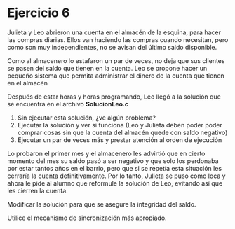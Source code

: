 # Ejercicio 6

Julieta y Leo abrieron una cuenta en el almacén de la esquina, para hacer las compras diarias. Ellos van haciendo las compras cuando necesitan, pero como son muy independientes, no se avisan del último saldo disponible. 

Como al  almacenero lo estafaron un par de veces, no deja que sus clientes se pasen del saldo que tienen en la cuenta.
Leo se propone hacer un pequeño sistema que permita administrar el dinero de la cuenta que tienen en el almacén

Después de estar horas y horas programando, Leo llegó a la solución que se encuentra en el archivo **SolucionLeo.c**

1. Sin ejecutar esta solución, ¿ve algún problema?
2. Ejecutar la solución y ver si funciona (Leo y Julieta deben poder poder comprar cosas sin que la cuenta del almacén quede con saldo negativo)
3. Ejecutar un par de veces más y prestar atención al orden de ejecución

Lo probaron el primer mes y el almacenero les advirtió que en cierto momento del mes su saldo pasó a ser negativo y que solo los perdonaba por estar tantos años en el barrio, pero que si se repetía esta situación les cerraría la cuenta definitivamente. Por lo tanto, Julieta se puso como loca y ahora le pide al alumno que reformule la solución de Leo, evitando así que les cierren la cuenta.

Modificar la solución para que se asegure la integridad del saldo.

Utilice el mecanismo de sincronización más apropiado.
